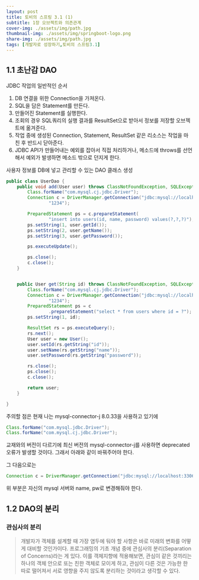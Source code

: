 ```yaml
---
layout: post
title: 토비의 스프링 3.1 (1)
subtitle: 1장 오브젝트와 의존관계
cover-img: ./assets/img/path.jpg
thumbnail-img: ./assets/img/springboot-logo.png
share-img: ./assets/img/path.jpg
tags: [개발자로 성장하기,토비의 스프링3.1]
---
```


## 1.1 초난감 DAO

JDBC 작업의 일반적인 순서

1. DB 연결을 위한 Connection을 가져온다.
2. SQL을 담은 Statement를 만든다.
3. 만들어진 Statement를 실행한다.
4. 조회의 경우 SQL쿼리의 실행 결과를 ResultSet으로 받아서 정보를 저장할 오브젝트에 옮겨준다.
5. 작업 중에 생성된 Connection, Statement, ResultSet 같은 리소스는 작업을 마친 후 반드시 닫아준다.
6. JDBC API가 만들어내는 예외를 잡아서 직접 처리하거나, 메소드에 throws를 선언해서 예외가 발생하면 메소드 밖으로 던지게 한다.

사용자 정보를 DB에 넣고 관리할 수 있는 DAO 클래스 생성
```java
public class UserDao {
    public void add(User user) throws ClassNotFoundException, SQLException {
        Class.forName("com.mysql.cj.jdbc.Driver");
        Connection c = DriverManager.getConnection("jdbc:mysql://localhost:3306/users?characterEncoding=UTF-8", "root",
                "1234");

        PreparedStatement ps = c.prepareStatement(
                "insert into users(id, name, password) values(?,?,?)");
        ps.setString(1, user.getId());
        ps.setString(2, user.getName());
        ps.setString(3, user.getPassword());

        ps.executeUpdate();

        ps.close();
        c.close();
    }


    public User get(String id) throws ClassNotFoundException, SQLException {
        Class.forName("com.mysql.cj.jdbc.Driver");
        Connection c = DriverManager.getConnection("jdbc:mysql://localhost:3306/users?characterEncoding=UTF-8", "root",
                "1234");
        PreparedStatement ps = c
                .prepareStatement("select * from users where id = ?");
        ps.setString(1, id);

        ResultSet rs = ps.executeQuery();
        rs.next();
        User user = new User();
        user.setId(rs.getString("id"));
        user.setName(rs.getString("name"));
        user.setPassword(rs.getString("password"));

        rs.close();
        ps.close();
        c.close();

        return user;
    }

}
```

주의할 점은 현재 나는 mysql-connector-j 8.0.33을 사용하고 있기에
```java
Class.forName("com.mysql.jdbc.Driver");
Class.forName("com.mysql.cj.jdbc.Driver");
```
교재와의 버전이 다르기에 최신 버전의 mysql-connector-j를 사용하면 deprecated 오류가 발생할 것이다. 그래서 아래와 같이 바꿔주어야 한다.

그 다음으로는
```java
Connection c = DriverManager.getConnection("jdbc:mysql://localhost:3306/users?characterEncoding=UTF-8", "root", "1234");
```
위 부분은 자신의 mysql 서버와 name, pw로 변경해줘야 한다.


## 1.2 DAO의 분리

### 관심사의 분리
> 개발자가 객체를 설계할 때 가장 염두에 둬야 할 사항은 바로 미래의 변화를 어떻게 대비할 것인가이다.
> 프로그래밍의 기초 개념 중에 관심사의 분리(Separation of Concerns)라는 게 있다. 이를 객체지향에 적용해보면, 관심이 같은 것끼리는
하나의 객체 안으로 또는 친한 객체로 모이게 하고, 관심이 다른 것은 가능한 한 따로 떨어져서 서로 영향을 주지 않도록 분리하는 것이라고 생각할 수 있다.


